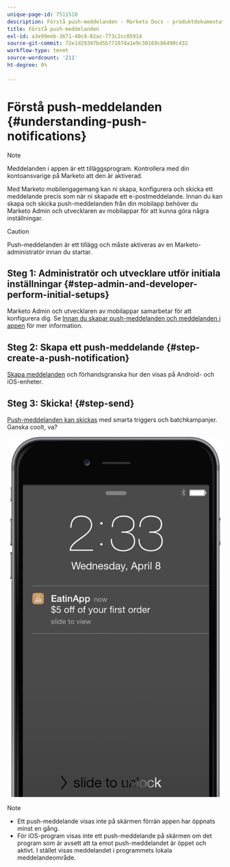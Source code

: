```yaml
---
unique-page-id: 7511518
description: Förstå push-meddelanden - Marketo Docs - produktdokumentation
title: Förstå push-meddelanden
exl-id: a3e99eeb-3671-40c4-82ac-773c2cc05914
source-git-commit: 72e1d29347bd5b77107da1e9c30169cb6490c432
workflow-type: tm+mt
source-wordcount: '211'
ht-degree: 0%

---
```


# Förstå push-meddelanden {#understanding-push-notifications}

>[!NOTE]
>
>Meddelanden i appen är ett tilläggsprogram. Kontrollera med din kontoansvarige på Marketo att den är aktiverad.

Med Marketo mobilengagemang kan ni skapa, konfigurera och skicka ett meddelande precis som när ni skapade ett e-postmeddelande.  Innan du kan skapa och skicka push-meddelanden från din mobilapp behöver du Marketo Admin och utvecklaren av mobilappar för att kunna göra några inställningar.

>[!CAUTION]
>
>Push-meddelanden är ett tillägg och måste aktiveras av en Marketo-administratör innan du startar.

## Steg 1: Administratör och utvecklare utför initiala inställningar {#step-admin-and-developer-perform-initial-setups}

Marketo Admin och utvecklaren av mobilappar samarbetar för att konfigurera dig. Se [Innan du skapar push-meddelanden och meddelanden i appen](/help/marketo/product-docs/mobile-marketing/admin/before-you-create-push-notifications-and-in-app-messages.md) för mer information.

## Steg 2: Skapa ett push-meddelande {#step-create-a-push-notification}

[Skapa meddelanden](/help/marketo/product-docs/mobile-marketing/push-notifications/create-a-push-notification.md) och förhandsgranska hur den visas på Android- och iOS-enheter.

## Steg 3: Skicka! {#step-send}

[Push-meddelanden kan skickas](/help/marketo/product-docs/mobile-marketing/push-notifications/send-a-mobile-push-notification.md) med smarta triggers och batchkampanjer. Ganska coolt, va?

![](assets/image2015-4-27-8-3a41-3a43.png)

>[!NOTE]
>
>* Ett push-meddelande visas inte på skärmen förrän appen har öppnats minst en gång.
>* För iOS-program visas inte ett push-meddelande på skärmen om det program som är avsett att ta emot push-meddelandet är öppet och aktivt. I stället visas meddelandet i programmets lokala meddelandeområde.

